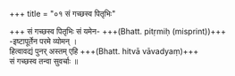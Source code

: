 +++
title = "०१ सं गच्छस्व पितृभिः"

+++
सं गच्छस्व पितृभिः सं यमेन- +++(Bhatt. pitṛmiḥ (misprint))+++  
-इष्टापूर्तेन परमे व्योमन् ।  
हित्वावद्यं पुनर् अस्तम् एहि +++(Bhatt. hitvā vāvadyaṃ)+++  
सं गच्छस्व तन्वा सुवर्चाः ॥